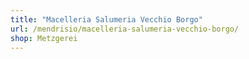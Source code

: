 ```yaml
---
title: "Macelleria Salumeria Vecchio Borgo"
url: /mendrisio/macelleria-salumeria-vecchio-borgo/
shop: Metzgerei
---
```

